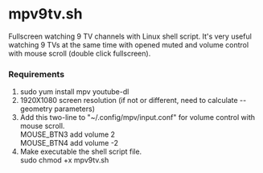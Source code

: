 # mpv9tv.sh
Fullscreen watching 9 TV channels with Linux shell script. It's very useful watching 9 TVs at the same time with opened muted and volume control with mouse scroll (double click fullscreen).

### Requirements
1. sudo yum install mpv youtube-dl
2. 1920X1080 screen resolution (if not or different, need to calculate --geometry parameters)
3. Add this two-line to "~/.config/mpv/input.conf" for volume control with mouse scroll.  
  MOUSE_BTN3 add volume 2  
  MOUSE_BTN4 add volume -2  
4. Make executable the shell script file.  
  sudo chmod +x mpv9tv.sh  
    
      
      

